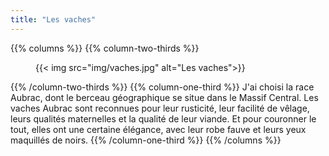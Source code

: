 ```yaml
---
title: "Les vaches"
---
```


{{% columns %}}
{{% column-two-thirds %}}
<figure class="ferme-figure">
  {{< img src="img/vaches.jpg" alt="Les vaches">}}
</figure>
{{% /column-two-thirds %}}
{{% column-one-third %}}
J'ai choisi la race Aubrac, dont le berceau géographique se situe dans le
Massif Central. Les vaches Aubrac sont reconnues pour leur rusticité, leur
facilité de vêlage, leurs qualités maternelles et la qualité de leur viande. Et
pour couronner le tout, elles ont une certaine élégance, avec leur robe
fauve et leurs yeux maquillés de noirs.
{{% /column-one-third %}}
{{% /columns %}}
